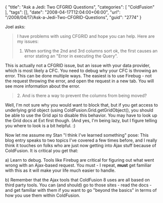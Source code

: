{
	"title": "Ask a Jedi: Two CFGRID Questions",
	"categories": [
		"ColdFusion"
	],
	"tags": [],
	"date": "2008-04-17T12:04:00+06:00",
	"url": "/2008/04/17/Ask-a-Jedi-Two-CFGRID-Questions",
	"guid": "2774"
}

Joel asks:

<blockquote>
<p>
I have problems with using CFGRID and hope
you can help. Here are my issues:

1. When sorting the 2nd and 3rd columns
sort ok, the first causes an error stating an "Error in executing the Query".
</p>
</blockquote>

This is actually not a CFGRID issue, but an issue with your data provider, which is most likely a CFC. You need to debug why your CFC is throwing an error. This can be done multiple ways. The easiest is to use Firebug - not the request throwing the error, and open the request in a new tab. You will see more information about the error.

<blockquote>
<p>
2. And is there a way to prevent the columns from being moved?
</p>
</blockquote>

Well, I'm not sure why you would want to block that, but if you get access to underlying grid object (using ColdFusion.Grid.getGridObject(), you should be able to use the Grid api to disable this behavior. You may have to look up the Grid docs at Ext first though. (And yes, I'm being lazy, but I figure telling you where to look is a bit helpful. :)

Now let me assume my Stan "I think I've learned something" pose: This blog entry speaks to two topics I've covered a few times before, and I really think it touches on folks who are just now getting into Ajax stuff because of ColdFusion. It is critical you get that:

a) Learn to debug. Tools like Firebug are critical for figuring out what went wrong with an Ajax-based request. You must - I repeat, <b>must</b> get familiar with this as it will make your life much easier to handle.

b) Remember that the Ajax tools that ColdFusion 8 uses are all based on third party tools. You can (and should) go to those sites - read the docs - and get familiar with them if you want to go "beyond the basics" in terms of how you use them within ColdFusion.
